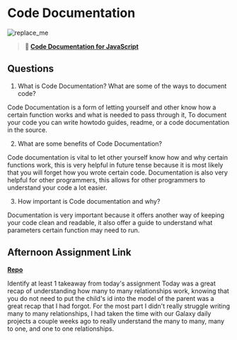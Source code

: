 # Code Documentation

![replace_me](https://codeworks.blob.core.windows.net/public/assets/img/illustrations/placeholder.svg)

> **📖 [Code Documentation for JavaScript](https://codeworksacademy.com/fs-student-guide/resources/wk7/02-JSDocs)**

## Questions

1. What is Code Documentation? What are some of the ways to document code?

Code Documentation is a form of letting yourself and other know how a certain function works and what is needed to pass through it, 
To document your code you can write howtodo guides, readme, or a code documentation in the source.

2. What are some benefits of Code Documentation?

Code documentation is vital to let other yourself know how and why certain functions work, this is very helpful in future tense because it is most likely that you will forget how you wrote certain code. Documentation is also very helpful for other programmers, this allows for other programmers to understand your code a lot easier. 

3. How important is Code documentation and why?

Documentation is very important because it offers another way of keeping your code clean and readable, it also offer a guide to understand what parameters certain function may need to run.

## Afternoon Assignment Link

**[Repo](https://github.com/owennwoodward/PostIt)**

Identify at least 1 takeaway from today's assignment
Today was a great recap of understanding how many to many relationships work, knowing that you do  not need to put the child's id into the model of the parent was a great recap that I had forgot. For the most part I didn't really struggle writing many to many relationships, I had taken the time with our Galaxy daily projects a couple weeks ago to really understand the many to many, many to one, and one to one relationships.